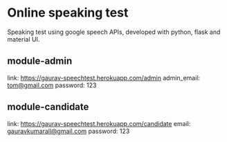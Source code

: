 # Online speaking test

Speaking test using google speech APIs, developed with python, flask and material UI.

  module-admin
  ------------
 
  link:         https://gaurav-speechtest.herokuapp.com/admin
  admin_email:  tom@gmail.com
  password:     123

  module-candidate
  ----------------
  
  link:          https://gaurav-speechtest.herokuapp.com/candidate
  email:         gauravkumarall@gmail.com
  password:      123
